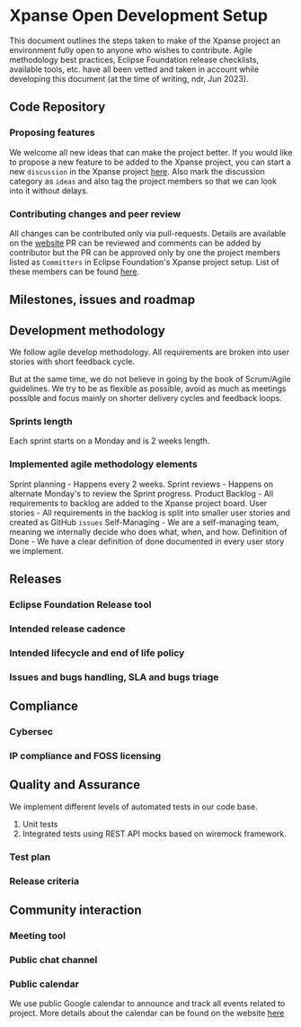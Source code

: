 <!-- This document outlines the steps taken, the timing, the choices made 
     to equip the Xpanse project with a set of processes and tools that
     implement a development environment open to anyone who wishes to
     contribute.                                                            -->

# Xpanse Open Development Setup

This document outlines the steps taken to make of the Xpanse project
an environment fully open to anyone who wishes to contribute. Agile
methodology best practices, Eclipse Foundation release checklists, available
tools, etc. have all been vetted and taken in account while developing this
document (at the time of writing, ndr, Jun 2023).

## Code Repository

### Proposing features
We welcome all new ideas that can make the project better. If you would like to propose a new feature to be added to 
the Xpanse project, you can start a new `discussion` in the Xpanse project [here](https://github.com/eclipse-xpanse/xpanse/discussions).
Also mark the discussion category as `ideas` and also tag the project members so that we can look into it without delays.

### Contributing changes and peer review

All changes can be contributed only via pull-requests. Details are available on
the [website](https://github.com/eclipse-xpanse/xpanse-website/blob/main/docs/Contribute/pull-requests.md)
PR can be reviewed and comments can be added by contributor but the PR can be approved only by one the project members
listed as `Committers` in Eclipse Foundation's Xpanse project setup.
List of these members can be found [here](https://projects.eclipse.org/projects/technology.xpanse/who).

## Milestones, issues and roadmap

## Development methodology
We follow agile develop methodology. All requirements are broken into user stories with short feedback cycle. 

But at the same time, we do not believe in going by the book of Scrum/Agile guidelines. We try to be as flexible as possible, 
avoid as much as meetings possible and focus mainly on shorter delivery cycles and feedback loops. 

### Sprints length
Each sprint starts on a Monday and is 2 weeks length. 

### Implemented agile methodology elements
Sprint planning - Happens every 2 weeks. 
Sprint reviews - Happens on alternate Monday's to review the Sprint progress.
Product Backlog - All requirements to backlog are added to the Xpanse project board. 
User stories - All requirements in the backlog is split into smaller user stories and created as GitHub `issues`
Self-Managing - We are a self-managing team, meaning we internally decide who does what, when, and how.
Definition of Done - We have a clear definition of done documented in every user story we implement. 

## Releases


### Eclipse Foundation Release tool

### Intended release cadence

### Intended lifecycle and end of life policy

### Issues and bugs handling, SLA and bugs triage

## Compliance

### Cybersec

### IP compliance and FOSS licensing

## Quality and Assurance
We implement different levels of automated tests in our code base. 
1. Unit tests
2. Integrated tests using REST API mocks based on wiremock framework.

### Test plan

### Release criteria

## Community interaction

### Meeting tool

### Public chat channel

### Public calendar
We use public Google calendar to announce and track all events related to project. More details about the calendar can 
be found on the website [here](https://eclipse-xpanse.github.io/xpanse-website/docs/Contribute/calendar)
